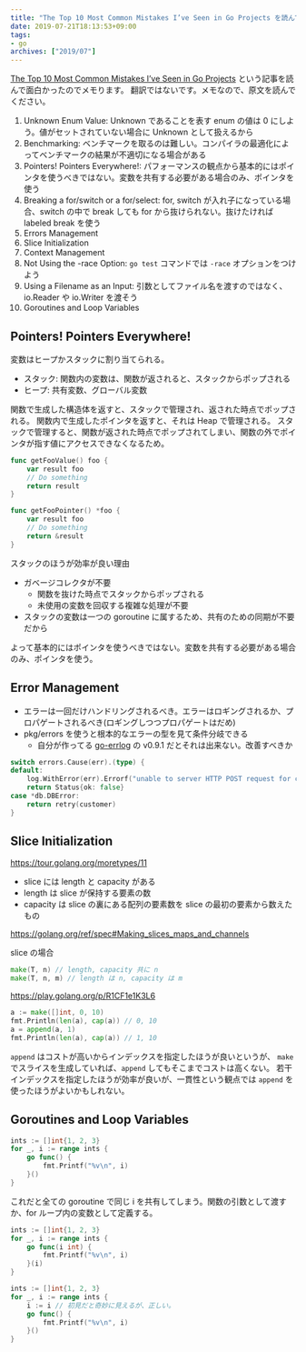 ```yaml
---
title: "The Top 10 Most Common Mistakes I’ve Seen in Go Projects を読んでみて"
date: 2019-07-21T18:13:53+09:00
tags:
- go
archives: ["2019/07"]
---
```


[The Top 10 Most Common Mistakes I’ve Seen in Go Projects](https://itnext.io/the-top-10-most-common-mistakes-ive-seen-in-go-projects-4b79d4f6cd65) という記事を読んで面白かったのでメモります。
翻訳ではないです。メモなので、原文を読んでください。

1. Unknown Enum Value: Unknown であることを表す enum の値は 0 にしよう。値がセットされていない場合に Unknown として扱えるから
2. Benchmarking: ベンチマークを取るのは難しい。コンパイラの最適化によってベンチマークの結果が不適切になる場合がある
3. Pointers! Pointers Everywhere!: パフォーマンスの観点から基本的にはポインタを使うべきではない。変数を共有する必要がある場合のみ、ポインタを使う
4. Breaking a for/switch or a for/select: for, switch が入れ子になっている場合、switch の中で break しても for から抜けられない。抜けたければ labeled break を使う
5. Errors Management
6. Slice Initialization
7. Context Management
8. Not Using the -race Option: `go test` コマンドでは `-race` オプションをつけよう
9. Using a Filename as an Input: 引数としてファイル名を渡すのではなく、 io.Reader や io.Writer を渡そう
10. Goroutines and Loop Variables

## Pointers! Pointers Everywhere!

変数はヒープかスタックに割り当てられる。

* スタック: 関数内の変数は、関数が返されると、スタックからポップされる
* ヒープ: 共有変数、グローバル変数

関数で生成した構造体を返すと、スタックで管理され、返された時点でポップされる。
関数内で生成したポインタを返すと、それは Heap で管理される。
スタックで管理すると、関数が返された時点でポップされてしまい、関数の外でポインタが指す値にアクセスできなくなるため。

```go
func getFooValue() foo {
	var result foo
	// Do something
	return result
}
```

```go
func getFooPointer() *foo {
	var result foo
	// Do something
	return &result
}
```

スタックのほうが効率が良い理由

* ガベージコレクタが不要
  * 関数を抜けた時点でスタックからポップされる
  * 未使用の変数を回収する複雑な処理が不要
* スタックの変数は一つの goroutine に属するため、共有のための同期が不要だから

よって基本的にはポインタを使うべきではない。変数を共有する必要がある場合のみ、ポインタを使う。

## Error Management

* エラーは一回だけハンドリングされるべき。エラーはロギングされるか、プロパゲートされるべき(ロギングしつつプロパゲートはだめ)
* pkg/errors を使うと根本的なエラーの型を見て条件分岐できる
  * 自分が作ってる [go-errlog](https://github.com/suzuki-shunsuke/go-errlog) の v0.9.1 だとそれは出来ない。改善すべきか

```go
switch errors.Cause(err).(type) {
default:
	log.WithError(err).Errorf("unable to server HTTP POST request for customer %s", customer.ID)
	return Status{ok: false}
case *db.DBError:
	return retry(customer)
}
```

## Slice Initialization

https://tour.golang.org/moretypes/11

* slice には length と capacity がある
* length は slice が保持する要素の数
* capacity は slice の裏にある配列の要素数を slice の最初の要素から数えたもの

https://golang.org/ref/spec#Making_slices_maps_and_channels

slice の場合

```go
make(T, n) // length, capacity 共に n
make(T, n, m) // length は n, capacity は m
```

https://play.golang.org/p/R1CF1e1K3L6

```go
a := make([]int, 0, 10)
fmt.Println(len(a), cap(a)) // 0, 10
a = append(a, 1)
fmt.Println(len(a), cap(a)) // 1, 10
```

`append` はコストが高いからインデックスを指定したほうが良いというが、
`make` でスライスを生成していれば、`append` してもそこまでコストは高くない。
若干インデックスを指定したほうが効率が良いが、一貫性という観点では `append` を使ったほうがよいかもしれない。

## Goroutines and Loop Variables

```go
ints := []int{1, 2, 3}
for _, i := range ints {
	go func() {
		fmt.Printf("%v\n", i)
	}()
}
```

これだと全ての goroutine で同じ i を共有してしまう。関数の引数として渡すか、for ループ内の変数として定義する。

```go
ints := []int{1, 2, 3}
for _, i := range ints {
	go func(i int) {
		fmt.Printf("%v\n", i)
	}(i)
}
```

```go
ints := []int{1, 2, 3}
for _, i := range ints {
	i := i // 初見だと奇妙に見えるが、正しい。
	go func() {
		fmt.Printf("%v\n", i)
	}()
}
```
